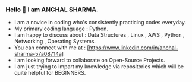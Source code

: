 ### Hello 👋 I am ANCHAL SHARMA.




- I am a novice in coding who's consistently practicing codes everyday.
- My primary coding language : Python.
- I am happy to discuss about : Data Structures , Linux , AWS , Python , Networking , Operating Systems.
- You can connect with me at : [https://www.linkedin.com/in/anchal-sharma-57a08714a]
- I am looking forward to collaborate on Open-Source Projects.
- I am just trying to impart my knowledge via repositories which will be quite helpful for BEGINNERS. 

